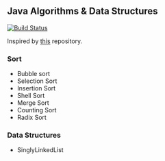 
## Java Algorithms & Data Structures

[![Build Status](https://travis-ci.org/LachlanLindsay/cs.svg?branch=master)](https://travis-ci.org/LachlanLindsay/cs)

Inspired by [this](https://github.com/trekhleb/javascript-algorithms/) repository.

### Sort
* Bubble sort 
* Selection Sort
* Insertion Sort
* Shell Sort
* Merge Sort
* Counting Sort
* Radix Sort

### Data Structures
* SinglyLinkedList